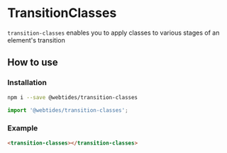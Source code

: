 # TransitionClasses

`transition-classes` enables you to apply classes to various stages of an element's transition

## How to use

### Installation

```sh
npm i --save @webtides/transition-classes
```

```js
import '@webtides/transition-classes';
```

### Example

```html
<transition-classes></transition-classes>
```
